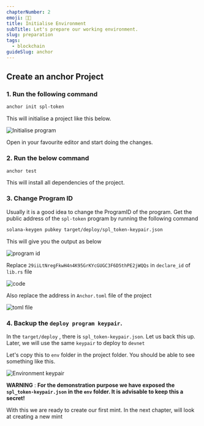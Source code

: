 ```yaml
---
chapterNumber: 2
emoji: 👩‍🎨
title: Initialise Environment
subTitle: Let's prepare our working environment.
slug: preparation
tags:
  - blockchain
guideSlug: anchor
---
```

## Create an anchor Project

### 1.  Run the following command

```bash
anchor init spl-token
```

This will initialise a project like this below.

![](/img/content/guide-chapters/blog_post_1.png "Initialise program")

Open in your favourite editor and start doing the changes. 

### 2. Run the below command

```bash
anchor test
```

This will install all dependencies of the project.

### 3. Change Program ID

Usually it is a good idea to change the ProgramID of the program. Get the public address of the `spl-token` program by running the following command

```bash
solana-keygen pubkey target/deploy/spl_token-keypair.json
```

This will give you the output as below

![](/img/content/guide-chapters/blog_image_2.png "program id")

Replace `29iiLtNregFkwH4n4K95GrKYcGUGC3F6D5thPE2jWQQs` in `declare_id` of `lib.rs` file

![](/img/content/guide-chapters/image_3.png "code")

Also replace the address in `Anchor.toml` file of the project 

![](/img/content/guide-chapters/image_4.png "toml file")

### 4. Backup the `deploy program keypair`.

In the `target/deploy` , there is  `spl_token-keypair.json`. Let us back this up. Later, we will use the same `keypair` to deploy to `devnet`

Let's copy this to `env` folder in the project folder. You should be able to see something like this.

![](/img/content/guide-chapters/image_env.png "Environment keypair")

**WARNING** :  **For the demonstration purpose we have exposed the `spl_token-keypair.json` in the `env` folder. It is advisable to keep this a secret!**

With this we are ready to create our first mint. In the next chapter, will look at creating a new mint